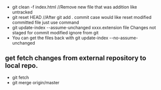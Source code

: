 - git clean -f index.html //Remove new file that was addition like untracked
- git reset HEAD //After git add . commit case would like reset modified committed file just use command
- git update-index --assume-unchanged xxxx.extension file Changes not staged for commit modified ignore from git
- You can get the files back with git update-index --no-assume-unchanged

## get fetch changes from external repository to local repo.

- git fetch
- git merge origin/master
